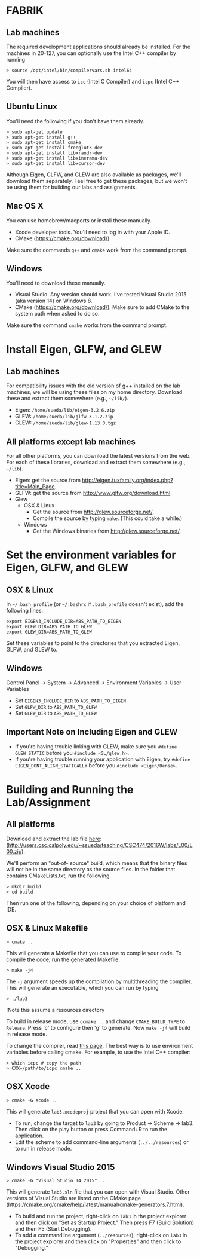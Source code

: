 FABRIK
========================================

Lab machines
------------

The required development applications should already be installed. For the
machines in 20-127, you can optionally use the Intel C++ compiler by running

	> source /opt/intel/bin/compilervars.sh intel64

You will then have access to `icc` (Intel C Compiler) and `icpc` (Intel C++
Compiler).

Ubuntu Linux
------------

You'll need the following if you don't have them already.

	> sudo apt-get update
	> sudo apt-get install g++
	> sudo apt-get install cmake
	> sudo apt-get install freeglut3-dev
	> sudo apt-get install libxrandr-dev
	> sudo apt-get install libxinerama-dev
	> sudo apt-get install libxcursor-dev

Although Eigen, GLFW, and GLEW are also available as packages, we'll download
them separately. Feel free to get these packages, but we won't be using them
for building our labs and assignments.

Mac OS X
--------

You can use homebrew/macports or install these manually.

- Xcode developer tools. You'll need to log in with your Apple ID.
- CMake (<https://cmake.org/download/>)

Make sure the commands `g++` and `cmake` work from the command prompt.

Windows
-------

You'll need to download these manually.

- Visual Studio. Any version should work. I've tested Visual Studio 2015
  (aka version 14) on Windows 8.
- CMake (<https://cmake.org/download/>). Make sure to add CMake to the system
  path when asked to do so.

Make sure the command `cmake` works from the command prompt.

**Install Eigen, GLFW, and GLEW**
=================================

Lab machines
------------

For compatibility issues with the old version of g++ installed on the lab
machines, we will be using these files on my home directory. Download these
and extract them somewhere (e.g., `~/lib/`).

- Eigen: `/home/sueda/lib/eigen-3.2.6.zip`
- GLFW: `/home/sueda/lib/glfw-3.1.2.zip`
- GLEW: `/home/sueda/lib/glew-1.13.0.tgz`

All platforms except lab machines
---------------------------------

For all other platforms, you can download the latest versions from the web.
For each of these libraries, download and extract them somewhere (e.g.,
`~/lib`).

- Eigen: get the source from <http://eigen.tuxfamily.org/index.php?title=Main_Page>.
- GLFW: get the source from <http://www.glfw.org/download.html>.
- Glew
  - OSX & Linux
    - Get the source from <http://glew.sourceforge.net/>.
    - Compile the source by typing `make`. (This could take a while.)
  - Windows
    - Get the Windows binaries from <http://glew.sourceforge.net/>.

**Set the environment variables for Eigen, GLFW, and GLEW**
===========================================================

OSX & Linux
-----------

In `~/.bash_profile` (or `~/.bashrc` if `.bash_profile` doesn't exist), add the
following lines.

	export EIGEN3_INCLUDE_DIR=ABS_PATH_TO_EIGEN
	export GLFW_DIR=ABS_PATH_TO_GLFW
	export GLEW_DIR=ABS_PATH_TO_GLEW

Set these variables to point to the directories that you extracted Eigen,
GLFW, and GLEW to.

Windows
-------

Control Panel -> System -> Advanced -> Environment Variables -> User Variables

- Set `EIGEN3_INCLUDE_DIR` to `ABS_PATH_TO_EIGEN`
- Set `GLFW_DIR` to `ABS_PATH_TO_GLFW`
- Set `GLEW_DIR` to `ABS_PATH_TO_GLEW`

Important Note on Including Eigen and GLEW
------------------------------------------

- If you're having trouble linking with GLEW, make sure you `#define GLEW_STATIC` before you `#include <GL/glew.h>`.
- If you're having trouble running your application with Eigen, try `#define EIGEN_DONT_ALIGN_STATICALLY` before you `#include <Eigen/Dense>`.

**Building and Running the Lab/Assignment**
===========================================

All platforms
-------------

Download and extract the lab file [here](/L00.zip):
(<http://users.csc.calpoly.edu/~ssueda/teaching/CSC474/2016W/labs/L00/L00.zip>).

We'll perform an "out-of- source" build, which means that the binary files
will not be in the same directory as the source files. In the folder that
contains CMakeLists.txt, run the following.

	> mkdir build
	> cd build

Then run one of the following, depending on your choice of platform and IDE.

OSX & Linux Makefile
--------------------

	> cmake ..

This will generate a Makefile that you can use to compile your code. To
compile the code, run the generated Makefile.

	> make -j4

The `-j` argument speeds up the compilation by multithreading the compiler.
This will generate an executable, which you can run by typing

	> ./lab3

!Note this assume a resources directory

To build in release mode, use `ccmake ..` and change `CMAKE_BUILD_TYPE` to
`Release`. Press 'c' to configure then 'g' to generate. Now `make -j4` will
build in release mode.

To change the compiler, read [this
page](http://cmake.org/Wiki/CMake_FAQ#How_do_I_use_a_different_compiler.3F).
The best way is to use environment variables before calling cmake. For
example, to use the Intel C++ compiler:

	> which icpc # copy the path
	> CXX=/path/to/icpc cmake ..

OSX Xcode
---------

	> cmake -G Xcode ..

This will generate `lab3.xcodeproj` project that you can open with Xcode.

- To run, change the target to `lab3` by going to Product -> Scheme -> lab3.
  Then click on the play button or press Command+R to run the application.
- Edit the scheme to add command-line arguments (`../../resources`) or to run
  in release mode.

Windows Visual Studio 2015
--------------------------

	> cmake -G "Visual Studio 14 2015" ..

This will generate `lab3.sln` file that you can open with Visual Studio.
Other versions of Visual Studio are listed on the CMake page
(<https://cmake.org/cmake/help/latest/manual/cmake-generators.7.html>).

- To build and run the project, right-click on `lab3` in the project explorer
  and then click on "Set as Startup Project." Then press F7 (Build Solution)
  and then F5 (Start Debugging).
- To add a commandline argument (`../resources`), right-click on `lab3` in
  the project explorer and then click on "Properties" and then click to
  "Debugging."
